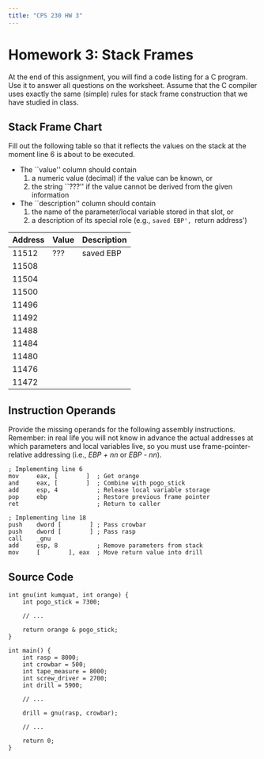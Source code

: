 ```yaml
---
title: "CPS 230 HW 3"
---
```


# Homework 3: Stack Frames

At the end of this assignment, you will find a code listing for a C program. Use it to answer all questions on the worksheet. Assume that the C compiler uses exactly the same (simple) rules for stack frame construction that we have studied in class.

## Stack Frame Chart

Fill out the following table so that it reflects the values on the stack at the moment line 6 is about to be executed.

* The ``value'' column should contain
    1. a numeric value (decimal) if the value can be known, or
    1. the string ``???'' if the value cannot be derived from the given information
* The ``description'' column should contain
    1. the name of the parameter/local variable stored in that slot, or
    1. a description of its special role (e.g., `saved EBP', `return address')

| Address | Value | Description |
| --- | --- | --- |
| 11512 | ??? | saved EBP |
| 11508 | | |
| 11504 | | |
| 11500 | | |
| 11496 | | |
| 11492 | | |
| 11488 | | |
| 11484 | | |
| 11480 | | |
| 11476 | | |
| 11472 | | |

## Instruction Operands

Provide the missing operands for the following assembly instructions. Remember: in real life you will not know in advance the actual addresses at which parameters and local variables live, so you must use frame-pointer-relative addressing (i.e., _EBP + nn_ or _EBP - nn_).

```
; Implementing line 6
mov     eax, [        ]  ; Get orange
and     eax, [        ]  ; Combine with pogo_stick
add     esp, 4           ; Release local variable storage
pop     ebp              ; Restore previous frame pointer
ret                      ; Return to caller
```

```
; Implementing line 18
push    dword [        ] ; Pass crowbar
push    dword [        ] ; Pass rasp
call    _gnu
add     esp, 8           ; Remove parameters from stack
mov     [        ], eax  ; Move return value into drill
```

## Source Code
```
int gnu(int kumquat, int orange) {
    int pogo_stick = 7300;
    
    // ...
    
    return orange & pogo_stick;
}

int main() {
    int rasp = 8000;
    int crowbar = 500;
    int tape_measure = 8000;
    int screw_driver = 2700;
    int drill = 5900;
    
    // ...
    
    drill = gnu(rasp, crowbar);
    
    // ...
    
    return 0;
}
```